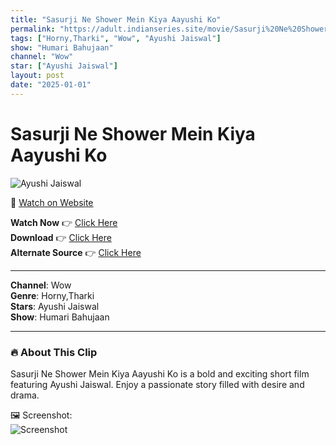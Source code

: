 ```yaml
---
title: "Sasurji Ne Shower Mein Kiya Aayushi Ko"
permalink: "https://adult.indianseries.site/movie/Sasurji%20Ne%20Shower%20Mein%20Kiya%20Aayushi%20Ko"
tags: ["Horny,Tharki", "Wow", "Ayushi Jaiswal"]
show: "Humari Bahujaan"
channel: "Wow"
star: ["Ayushi Jaiswal"]
layout: post
date: "2025-01-01"
---
```


# Sasurji Ne Shower Mein Kiya Aayushi Ko

![Ayushi Jaiswal](https://shorts.desisins.com/wp-content/uploads/2024/07/Sasurji-Humri-Bahurani-WOW-Aayushi-Jaiswal-DesiSins.com_.jpg)

🔗 [Watch on Website](https://adult.indianseries.site/movie/Sasurji%20Ne%20Shower%20Mein%20Kiya%20Aayushi%20Ko)

**Watch Now** 👉 [Click Here](https://adult.indianseries.site/movie/Sasurji%20Ne%20Shower%20Mein%20Kiya%20Aayushi%20Ko)  
**Download** 👉 [Click Here](https://adult.indianseries.site/movie/Sasurji%20Ne%20Shower%20Mein%20Kiya%20Aayushi%20Ko)  
**Alternate Source** 👉 [Click Here](https://adult.indianseries.site/movie/Sasurji%20Ne%20Shower%20Mein%20Kiya%20Aayushi%20Ko)

---

**Channel**: Wow  
**Genre**: Horny,Tharki  
**Stars**: Ayushi Jaiswal  
**Show**: Humari Bahujaan

---

### 🔥 About This Clip

Sasurji Ne Shower Mein Kiya Aayushi Ko is a bold and exciting short film featuring Ayushi Jaiswal. Enjoy a passionate story filled with desire and drama.
 
🖼️ Screenshot:  
![Screenshot](https://shorts.desisins.com/wp-content/uploads/2024/07/Sasurji-Humri-Bahurani-WOW-Aayushi-Jaiswal-DesiSins.com_.jpg)
